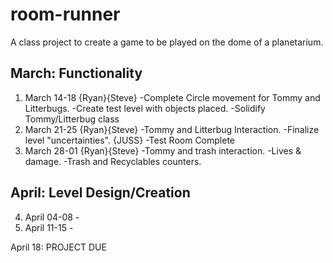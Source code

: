 # room-runner
A class project to create a game to be played on the dome of a planetarium.

March: Functionality
--------------------
  1. March 14-18
    {Ryan}{Steve}
      -Complete Circle movement for Tommy and Litterbugs.
      -Create test level with objects placed.
      -Solidify Tommy/Litterbug class
  2. March 21-25
    {Ryan}{Steve}
      -Tommy and Litterbug Interaction.
      -Finalize level "uncertainties".
    {JUSS}
      -Test Room Complete
  3. March 28-01
    {Ryan}{Steve}
      -Tommy and trash interaction.
      -Lives & damage.
      -Trash and Recyclables counters.
    
April: Level Design/Creation
----------------------------
  4. April 04-08
    -
  5. April 11-15
    -

April 18: PROJECT DUE
